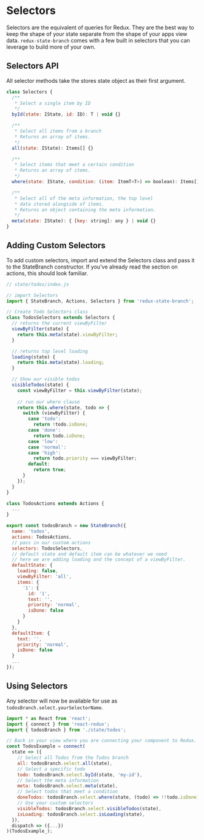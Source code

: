 # Selectors

Selectors are the equivalent of queries for Redux. They are the best way to keep the shape of your state separate from the shape of your apps view data. `redux-state-branch` comes with a few built in selectors that you can leverage to build more of your own. 

## Selectors API
All selector methods take the stores state object as their first argument.

```js
class Selectors {
  /**
   * Select a single item by ID 
   */
  byId(state: IState, id: ID): T | void {}

  /**
   * Select all items from a branch
   * Returns an array of items.
   */
  all(state: IState): Items[] {}

  /**
   * Select items that meet a certain condition
   * Returns an array of items.
   */
  where(state: IState, condition: (item: ItemT<T>) => boolean): Items[] {}

  /**
   * Select all of the meta information, the top level
   * data stored alongside of items.
   * Returns an object containing the meta information.
   */
  meta(state: IState): { [key: string]: any } | void {}
}
```

## Adding Custom Selectors

To add custom selectors, import and extend the Selectors class and pass it to the StateBranch constructor. If you've already read the section on actions, this should look familiar.

```js
// state/todos/index.js

// import Selectors
import { StateBranch, Actions, Selectors } from 'redux-state-branch';

// Create Todo Selectors class
class TodosSelectors extends Selectors {
  // returns the current viewByFilter
  viewByFilter(state) {
    return this.meta(state).viewByFilter;
  }

  // returns top level loading
  loading(state) {
    return this.meta(state).loading;
  }

  // Show our visible todos
  visibleTodos(state) {
    const viewByFilter = this.viewByFilter(state);
    
    // run our where clause
    return this.where(state, todo => {
      switch (viewByFilter) {
        case 'todo':
          return !todo.isDone;
        case 'done':
          return todo.isDone;
        case 'low':
        case 'normal':
        case 'high':
          return todo.priority === viewByFilter;
        default:
          return true;
      }
    });
  }
}

class TodosActions extends Actions {
  ...
}

export const todosBranch = new StateBranch({ 
  name: 'todos',
  actions: TodosActions,
  // pass in our custom actions
  selectors: TodosSelectors,
  // default state and default item can be whatever we need
  // here we are adding loading and the concept of a viewByFilter.
  defaultState: {
    loading: false,
    viewByFilter: 'all',
    items: {
      '1': {
        id: '1',
        text: '',
        priority: 'normal',
        isDone: false
      }
    }
  },
  defaultItem: {
    text: '',
    priority: 'normal',
    isDone: false
  }
  ...
});
```


## Using Selectors
Any selector will now be available for use as `todosBranch.select.yourSelectorName`.

```jsx
import * as React from 'react';
import { connect } from 'react-redux';
import { todosBranch } from './state/todos';

// Back in your view where you are connecting your component to Redux.
const TodosExample = connect(
  state => ({
    // Select all Todos from the Todos branch
    all: todosBranch.select.all(state),
    // Select a specific todo
    todo: todosBranch.select.byId(state, 'my-id'),
    // Select the meta information
    meta: todosBranch.select.meta(state),
    // Select todos that meet a condition
    doneTodos: todosBranch.select.where(state, (todo) => !!todo.isDone),
    // Use your custom selectors
    visibleTodos: todosBranch.select.visibleTodos(state),
    isLoading: todosBranch.select.isLoading(state),
  }),
  dispatch => ({...})
)(TodosExample_);
```